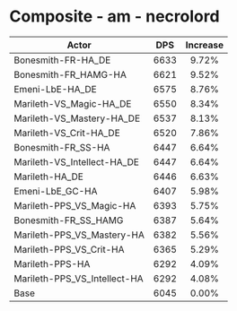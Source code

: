 # Composite - am - necrolord
| Actor | DPS | Increase |
|---|:---:|:---:|
|Bonesmith-FR-HA_DE|6633|9.72%|
|Bonesmith-FR_HAMG-HA|6621|9.52%|
|Emeni-LbE-HA_DE|6575|8.76%|
|Marileth-VS_Magic-HA_DE|6550|8.34%|
|Marileth-VS_Mastery-HA_DE|6537|8.13%|
|Marileth-VS_Crit-HA_DE|6520|7.86%|
|Bonesmith-FR_SS-HA|6447|6.64%|
|Marileth-VS_Intellect-HA_DE|6447|6.64%|
|Marileth-HA_DE|6446|6.63%|
|Emeni-LbE_GC-HA|6407|5.98%|
|Marileth-PPS_VS_Magic-HA|6393|5.75%|
|Bonesmith-FR_SS_HAMG|6387|5.64%|
|Marileth-PPS_VS_Mastery-HA|6382|5.56%|
|Marileth-PPS_VS_Crit-HA|6365|5.29%|
|Marileth-PPS-HA|6292|4.09%|
|Marileth-PPS_VS_Intellect-HA|6292|4.08%|
|Base|6045|0.00%|
